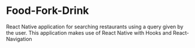 # Food-Fork-Drink

React Native application for searching restaurants using a query given by the user. 
This application makes use of React Native with Hooks and React-Navigation 

